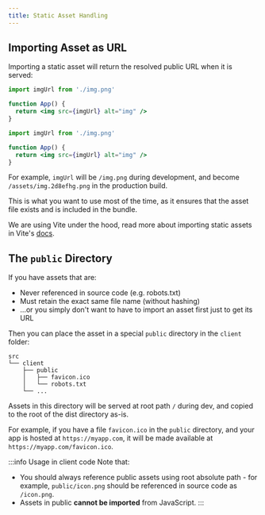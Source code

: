 ```yaml
---
title: Static Asset Handling
---
```


## Importing Asset as URL

Importing a static asset will return the resolved public URL when it is served:

<Tabs groupId="js-ts">
<TabItem value="js" label="JavaScript">

```jsx title="src/client/App.jsx"
import imgUrl from './img.png'

function App() {
  return <img src={imgUrl} alt="img" />
}
```
</TabItem>
<TabItem value="ts" label="TypeScript">

```jsx title="src/client/App.tsx"
import imgUrl from './img.png'

function App() {
  return <img src={imgUrl} alt="img" />
}
```
</TabItem>
</Tabs>

For example, `imgUrl` will be `/img.png` during development, and become `/assets/img.2d8efhg.png` in the production build.

This is what you want to use most of the time, as it ensures that the asset file exists and is included in the bundle.

We are using Vite under the hood, read more about importing static assets in Vite's [docs](https://vitejs.dev/guide/assets.html#importing-asset-as-url).

## The `public` Directory

If you have assets that are:

- Never referenced in source code (e.g. robots.txt)
- Must retain the exact same file name (without hashing)
- ...or you simply don't want to have to import an asset first just to get its URL

Then you can place the asset in a special `public` directory in the `client` folder:

```
src
└── client
    ├── public
    │   ├── favicon.ico
    │   └── robots.txt
    └── ...
```

Assets in this directory will be served at root path `/` during dev, and copied to the root of the dist directory as-is.

For example, if you have a file `favicon.ico` in the `public` directory, and your app is hosted at `https://myapp.com`, it will be made available at `https://myapp.com/favicon.ico`.

:::info Usage in client code
Note that:

- You should always reference public assets using root absolute path - for example, `public/icon.png` should be referenced in source code as `/icon.png`.
- Assets in public **cannot be imported** from JavaScript.
:::
